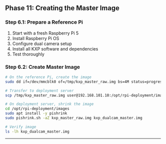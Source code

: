 ## Phase 11: Creating the Master Image

### Step 6.1: Prepare a Reference Pi

1. Start with a fresh Raspberry Pi 5
2. Install Raspberry Pi OS
3. Configure dual camera setup
4. Install all KXP software and dependencies
5. Test thoroughly

### Step 6.2: Create Master Image

```bash
# On the reference Pi, create the image
sudo dd if=/dev/mmcblk0 of=/tmp/kxp_master_raw.img bs=4M status=progress

# Transfer to deployment server
scp /tmp/kxp_master_raw.img user@192.168.101.10:/opt/rpi-deployment/images/

# On deployment server, shrink the image
cd /opt/rpi-deployment/images
sudo apt install -y pishrink
sudo pishrink.sh -aZ kxp_master_raw.img kxp_dualcam_master.img

# Verify image
ls -lh kxp_dualcam_master.img
```

---

